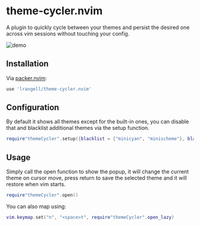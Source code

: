 # theme-cycler.nvim

A plugin to quickly cycle between your themes and persist the desired one across vim sessions without touching your config.

![demo](https://user-images.githubusercontent.com/11699033/210461674-61f98c11-4b92-49ab-a748-f0f7847f3b46.gif)

## Installation

Via [packer.nvim](https://github.com/wbthomason/packer.nvim):

```lua
use 'lrangell/theme-cycler.nvim'
```

## Configuration

By default it shows all themes except for the built-in ones, you can disable that and blacklist additional themes via the setup function.

```lua
require"themeCycler".setup({blacklist = {"minicyan", "minischeme"}, blacklist_default = true})
```

## Usage

Simply call the open function to show the popup, it will change the current theme on cursor move,
press return to save the selected theme and it will restore when vim starts.

```lua
require"themeCycler".open()
```

You can also map using:

```lua
vim.keymap.set("n", "<space>t", require"themeCycler".open_lazy)
```
